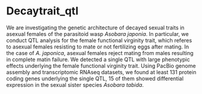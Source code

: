 # Decaytrait_qtl

We are investigating the genetic architecture of decayed sexual traits in asexual females of the parasitoid wasp _Asobara japonia_. In particular, we conduct QTL analysis for the female functional virginity trait, which referes to asexual females resisting to mate or not fertilizing eggs after mating. In the case of _A. japonica_, asexual females reject mating from males resulting in complete matin failure. We detected a single QTL with large phenotypic effects underlying the female functional virginity trait. Using PacBio genome assembly and transcriptomic RNAseq datasets, we found at least 131 protein coding genes underlying the single QTL, 15 of them showed differential expression in the sexual sister species _Asobara tabida_. 
